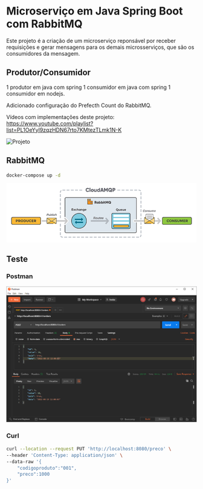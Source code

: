 # Microserviço em Java Spring Boot com RabbitMQ

Este projeto é a criação de um microserviço reponsável por receber requisições e gerar mensagens
para os demais microsserviços, que são os consumidores da mensagem.

## Produtor/Consumidor
1 produtor em java com spring
1 consumidor em java com spring
1 consumidor em nodejs.

Adicionado configuração do Prefecth Count do RabbitMQ.

Vídeos com implementações deste projeto: https://www.youtube.com/playlist?list=PL1OeYyl9zqzHDN67rto7KMtezTLmk1N-K

![Projeto](https://user-images.githubusercontent.com/51996690/120472712-9cdca900-c37c-11eb-967d-a4749f764c4e.png)


## RabbitMQ

```bash
docker-compose up -d
```

![](assets/rabbit.PNG)

## Teste

### Postman

![](assets/postman.PNG)

### Curl

```bash
curl --location --request PUT 'http://localhost:8080/preco' \
--header 'Content-Type: application/json' \
--data-raw '{
    "codigoproduto":"001",
    "preco":1000
}'
```
